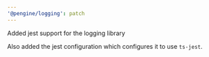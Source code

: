 ```yaml
---
'@pengine/logging': patch
---
```


Added jest support for the logging library

Also added the jest configuration which configures it to use `ts-jest`.
